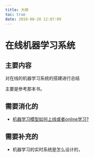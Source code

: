 ```yaml
---
title: 大纲
toc: true
date: 2018-08-20 12:07:09
---
```

# 在线机器学习系统


## 主要内容

对在线的机器学习系统的搭建进行总结

主要是参考那本书。



## 需要消化的


- [机器学习模型如何上线或者online学习?](https://www.zhihu.com/question/37426733)


## 需要补充的

- 机器学习的实时系统是怎么设计的，
